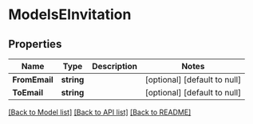 # ModelsEInvitation

## Properties
Name | Type | Description | Notes
------------ | ------------- | ------------- | -------------
**FromEmail** | **string** |  | [optional] [default to null]
**ToEmail** | **string** |  | [optional] [default to null]

[[Back to Model list]](../README.md#documentation-for-models) [[Back to API list]](../README.md#documentation-for-api-endpoints) [[Back to README]](../README.md)



